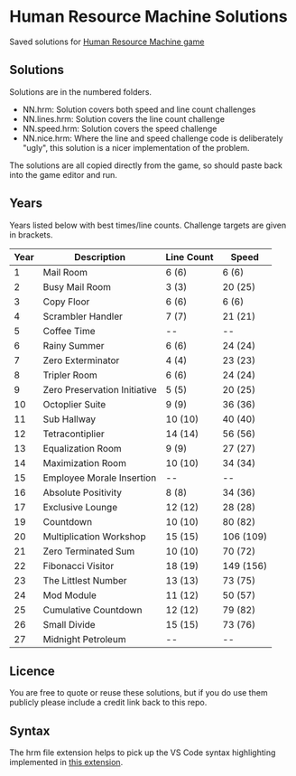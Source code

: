 # Human Resource Machine Solutions
Saved solutions for [Human Resource Machine game](https://tomorrowcorporation.com/humanresourcemachine)



## Solutions

Solutions are in the numbered folders.

- NN.hrm: Solution covers both speed and line count challenges
- NN.lines.hrm: Solution covers the line count challenge
- NN.speed.hrm: Solution covers the speed challenge
- NN.nice.hrm: Where the line and speed challenge code is deliberately "ugly", this solution is a nicer implementation of the problem.

The solutions are all copied directly from the game, so should paste back into the game editor and run.

## Years

Years listed below with best times/line counts. Challenge targets are given in brackets.

| Year | Description | Line Count | Speed |
| ----- | ----------- | ---------- | ----- |
| 1 | Mail Room | 6 (6) | 6 (6) |
| 2 | Busy Mail Room | 3 (3) | 20 (25) |
| 3 | Copy Floor | 6 (6) | 6 (6) |
| 4 | Scrambler Handler | 7 (7) | 21 (21) |
| 5 | Coffee Time | -- | -- |
| 6 | Rainy Summer | 6 (6) | 24 (24) |
| 7 | Zero Exterminator | 4 (4) | 23 (23) |
| 8 | Tripler Room | 6 (6) | 24 (24) |
| 9 | Zero Preservation Initiative | 5 (5) | 20 (25) |
| 10 | Octoplier Suite | 9 (9) | 36 (36) |
| 11 | Sub Hallway | 10 (10) | 40 (40) |
| 12 | Tetracontiplier | 14 (14) | 56 (56) |
| 13 | Equalization Room | 9 (9) | 27 (27) |
| 14 | Maximization Room | 10 (10) | 34 (34) |
| 15 | Employee Morale Insertion | -- | -- |
| 16 | Absolute Positivity | 8 (8) | 34 (36) | 
| 17 | Exclusive Lounge | 12 (12) | 28 (28) |
| 19 | Countdown | 10 (10) | 80 (82) |
| 20 | Multiplication Workshop | 15 (15) | 106 (109) |
| 21 | Zero Terminated Sum | 10 (10) | 70 (72) |
| 22 | Fibonacci Visitor | 18 (19) | 149 (156)|
| 23 | The Littlest Number | 13 (13) | 73 (75) |
| 24 | Mod Module | 11 (12) | 50 (57) |
| 25 | Cumulative Countdown | 12 (12) | 79 (82) |
| 26 | Small Divide | 15 (15) | 73 (76) |
| 27 | Midnight Petroleum | -- | -- |
## Licence
You are free to quote or reuse these solutions, but if you do use them publicly please include a credit link back to this repo.

## Syntax

The hrm file extension helps to pick up the VS Code syntax highlighting implemented in [this extension](https://marketplace.visualstudio.com/items?itemName=jasonwthompson.human-resource-machine-language-support).